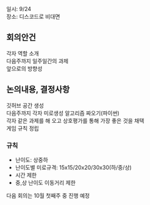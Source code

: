 일시: 9/24  
장소: 디스코드로 비대면  

## 회의안건  
각자 역할 소개  
다음주까지 일주일간의 과제  
앞으로의 방향성

## 논의내용, 결정사항  
깃허브 공간 생성  
다음주까지 각자 미로생성 알고리즘 짜오기(파이썬)  
각자 같은 과제를 해 오고 상호평가를 통해 가장 좋은 것을 채택   
게임 규칙 정립  

### 규칙  

* 난이도: 상중하
* 난이도별 미로규격: 15x15/20x20/30x30(하/중/상)  
* 시간 제한  
* 중,상 난이도 이동거리 제한

다음 회의는 10월 첫째주 중 진행 예정  
